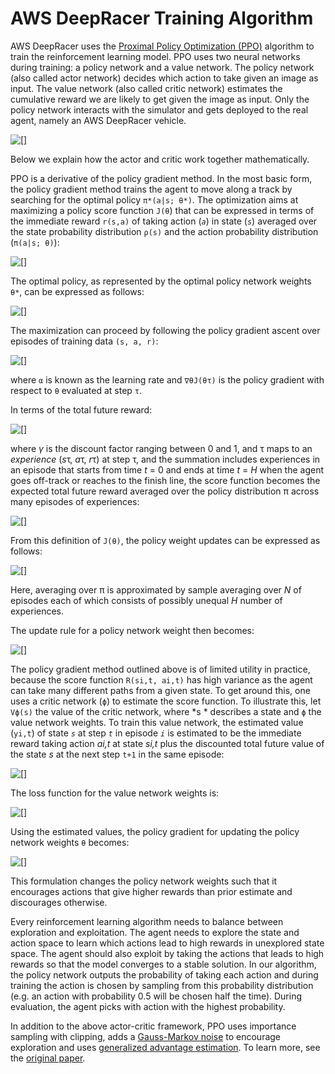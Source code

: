 # AWS DeepRacer Training Algorithm<a name="deepracer-how-it-works-reinforcement-learning-algorithm"></a>

 AWS DeepRacer uses the [Proximal Policy Optimization \(PPO\)](https://arxiv.org/abs/1707.06347) algorithm to train the reinforcement learning model\. PPO uses two neural networks during training: a policy network and a value network\. The policy network \(also called actor network\) decides which action to take given an image as input\. The value network \(also called critic network\) estimates the cumulative reward we are likely to get given the image as input\. Only the policy network interacts with the simulator and gets deployed to the real agent, namely an AWS DeepRacer vehicle\. 

![\[\]](http://docs.aws.amazon.com/deepracer/latest/developerguide/images/deepracer-how-it-works-algo-ppo.png)

Below we explain how the actor and critic work together mathematically\. 

PPO is a derivative of the policy gradient method\. In the most basic form, the policy gradient method trains the agent to move along a track by searching for the optimal policy `π*(a|s; θ*)`\. The optimization aims at maximizing a policy score function `J(θ`\) that can be expressed in terms of the immediate reward `r(s,a)` of taking action \(*`a`*\) in state \(*`s`*\) averaged over the state probability distribution `ρ(s)` and the action probability distribution \(`π(a|s; θ)`\):

![\[\]](http://docs.aws.amazon.com/deepracer/latest/developerguide/images/deepracer-how-it-works-policy-score-function.png)

The optimal policy, as represented by the optimal policy network weights `θ*`, can be expressed as follows:

![\[\]](http://docs.aws.amazon.com/deepracer/latest/developerguide/images/deepracer-how-it-works-optimal-policy.png)

The maximization can proceed by following the policy gradient ascent over episodes of training data `(s, a, r)`:

![\[\]](http://docs.aws.amazon.com/deepracer/latest/developerguide/images/deepracer-how-it-works-policy-gradient-ascent-update.png)

 where `α` is known as the learning rate and `∇θJ(θτ)` is the policy gradient with respect to `θ` evaluated at step `τ`\.

In terms of the total future reward: 

![\[\]](http://docs.aws.amazon.com/deepracer/latest/developerguide/images/deepracer-how-it-works-total-future-reward.png)

where *γ* is the discount factor ranging between 0 and 1, and τ maps to an *experience* \(*s*τ, *a*τ, *r*τ\) at step τ, and the summation includes experiences in an episode that starts from time *t* = 0 and ends at time *t* = *H* when the agent goes off\-track or reaches to the finish line, the score function becomes the expected total future reward averaged over the policy distribution π across many episodes of experiences:

![\[\]](http://docs.aws.amazon.com/deepracer/latest/developerguide/images/deepracer-how-it-works-policy-score-function-over-experiences.png)

From this definition of `J(θ)`, the policy weight updates can be expressed as follows:

![\[\]](http://docs.aws.amazon.com/deepracer/latest/developerguide/images/deepracer-how-it-works-policy-gradient-over-experiences.png)

Here, averaging over π is approximated by sample averaging over *N* of episodes each of which consists of possibly unequal *H* number of experiences\. 

The update rule for a policy network weight then becomes:

![\[\]](http://docs.aws.amazon.com/deepracer/latest/developerguide/images/deepracer-how-it-works-policy-weight-update-over-experiences.png)

The policy gradient method outlined above is of limited utility in practice, because the score function `R(si,t, ai,t)` has high variance as the agent can take many different paths from a given state\. To get around this, one uses a critic network \(`ϕ`\) to estimate the score function\. To illustrate this, let `Vϕ(s)` the value of the critic network, where *s * describes a state and `ϕ` the value network weights\. To train this value network, the estimated value \(`yi,t`\) of state *`s`* at step *`t`* in episode *`i`* is estimated to be the immediate reward taking action *ai,t* at state *si,t* plus the discounted total future value of the state *s* at the next step `t+1` in the same episode: 

![\[\]](http://docs.aws.amazon.com/deepracer/latest/developerguide/images/deepracer-how-it-works-estimated-value-network.png)

The loss function for the value network weights is:

![\[\]](http://docs.aws.amazon.com/deepracer/latest/developerguide/images/deepracer-how-it-works-value-network-loss-function.png)

Using the estimated values, the policy gradient for updating the policy network weights `θ` becomes:

![\[\]](http://docs.aws.amazon.com/deepracer/latest/developerguide/images/deepracer-how-it-works-actor-critic-policy-gradient.png)

This formulation changes the policy network weights such that it encourages actions that give higher rewards than prior estimate and discourages otherwise\. 

Every reinforcement learning algorithm needs to balance between exploration and exploitation\. The agent needs to explore the state and action space to learn which actions lead to high rewards in unexplored state space\. The agent should also exploit by taking the actions that leads to high rewards so that the model converges to a stable solution\. In our algorithm, the policy network outputs the probability of taking each action and during training the action is chosen by sampling from this probability distribution \(e\.g\. an action with probability 0\.5 will be chosen half the time\)\. During evaluation, the agent picks with action with the highest probability\.

In addition to the above actor\-critic framework, PPO uses importance sampling with clipping, adds a [Gauss\-Markov noise](https://en.wikipedia.org/wiki/Ornstein%E2%80%93Uhlenbeck_process) to encourage exploration and uses [generalized advantage estimation](https://arxiv.org/abs/1506.02438)\. To learn more, see the [original paper](https://arxiv.org/pdf/1707.06347.pdf)\.